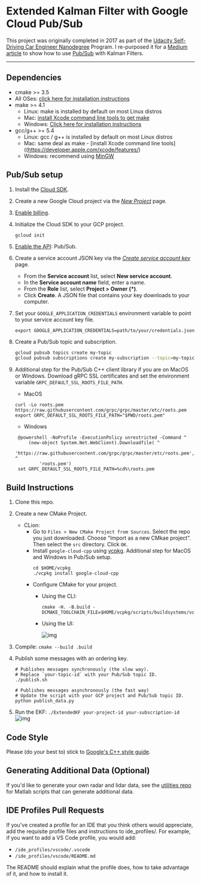 # Extended Kalman Filter with Google Cloud Pub/Sub
This project was originally completed in 2017 as part of the [Udacity Self-Driving Car Engineer Nanodegree] Program. I re-purposed it for a [Medium article] to show how to use [Pub/Sub] with Kalman Filters.

---

## Dependencies

* cmake >= 3.5
 * All OSes: [click here for installation instructions](https://cmake.org/install/)
* make >= 4.1
  * Linux: make is installed by default on most Linux distros
  * Mac: [install Xcode command line tools to get make](https://developer.apple.com/xcode/features/)
  * Windows: [Click here for installation instructions](http://gnuwin32.sourceforge.net/packages/make.htm)
* gcc/g++ >= 5.4
  * Linux: gcc / g++ is installed by default on most Linux distros
  * Mac: same deal as make - [install Xcode command line tools]((https://developer.apple.com/xcode/features/)
  * Windows: recommend using [MinGW](http://www.mingw.org/)

## Pub/Sub setup

1. Install the [Cloud SDK].

1. Create a new Google Cloud project via the [*New Project*] page.

1. [Enable billing].

1. Initialize the Cloud SDK to your GCP project.

   ```shell script
   gcloud init
   ```

1. [Enable the API](https://console.cloud.google.com/flows/enableapi?apiid=pubsub): Pub/Sub.

1. Create a service account JSON key via the [*Create service account key*] page.

   * From the **Service account** list, select **New service account**.
   * In the **Service account name** field, enter a name.
   * From the **Role** list, select **Project > Owner** **(*)**.
   * Click **Create**. A JSON file that contains your key downloads to your computer.

1. Set your `GOOGLE_APPLICATION_CREDENTIALS` environment variable to point to your service account key file.

   ```shell script
   export GOOGLE_APPLICATION_CREDENTIALS=path/to/your/credentials.json
   ```

1. Create a Pub/Sub topic and subscription.

    ```bash
    gcloud pubsub topics create my-topic
    gcloud pubsub subscriptions create my-subscription --topic=my-topic --enable-message-ordering
    ```
   
1. Additional step for the Pub/Sub C++ client library if you are on MacOS or Windows. Download gRPC SSL certificates and set the environment variable `GRPC_DEFAULT_SSL_ROOTS_FILE_PATH`.
   - MacOS 
    ```shell script
    curl -Lo roots.pem https://raw.githubusercontent.com/grpc/grpc/master/etc/roots.pem
    export GRPC_DEFAULT_SSL_ROOTS_FILE_PATH="$PWD/roots.pem"
    ```
   - Windows
   ```shell script
    @powershell -NoProfile -ExecutionPolicy unrestricted -Command ^
        (new-object System.Net.WebClient).Downloadfile( ^
            'https://raw.githubusercontent.com/grpc/grpc/master/etc/roots.pem', ^
            'roots.pem')
    set GRPC_DEFAULT_SSL_ROOTS_FILE_PATH=%cd%\roots.pem
    ```

## Build Instructions

1. Clone this repo.
1. Create a new CMake Project.
   - CLion:
     - Go to `Files > New CMake Project from Sources`. Select the repo you just downloaded. Choose "Import as a new CMkae project". Then select the `src` directory. Click `OK`.
     - Install `google-cloud-cpp` using [vcpkg]. Additional step for MacOS and Windows in Pub/Sub setup. 
       ```shell script
       cd $HOME/vcpkg
       ./vcpkg install google-cloud-cpp
       ```
     - Configure CMake for your project.
       - Using the CLI:
         ```shell script
         cmake -H. -B.build -DCMAKE_TOOLCHAIN_FILE=$HOME/vcpkg/scripts/buildsystems/vcpkg.cmake
         ```
       - Using the UI:
       
         ![img](pics/cmake.png)
1. Compile: `cmake --build .build`
1. Publish some messages with an ordering key.

   ```shell script
   # Publishes messages synchronously (the slow way).
   # Replace `your-topic-id` with your Pub/Sub topic ID. 
   ./publish.sh
   
   # Publishes messages asynchronously (the fast way)
   # Update the script with your GCP project and Pub/Sub topic ID.
   python publish_data.py
   ```
1. Run the EKF: `./ExtendedKF your-project-id your-subscription-id`
   ![img](pics/KF.gif)

## Code Style

Please (do your best to) stick to [Google's C++ style guide](https://google.github.io/styleguide/cppguide.html).

## Generating Additional Data (Optional)

If you'd like to generate your own radar and lidar data, see the [utilities repo](https://github.com/udacity/CarND-Mercedes-SF-Utilities) for Matlab scripts that can generate additional data.


## IDE Profiles Pull Requests

If you've created a profile for an IDE that you think others would appreciate, add the requisite profile files and instructions to ide_profiles/. For example, if you want to add a VS Code profile, you would add:

* `/ide_profiles/vscode/.vscode`
* `/ide_profiles/vscode/README.md`

The README should explain what the profile does, how to take advantage of it, and how to install it.

[Udacity Self-Driving Car Engineer Nanodegree]: https://www.udacity.com/course/self-driving-car-engineer-nanodegree--nd013
[Medium article]: https://medium.com/@anguillanneuf/about
[Pub/Sub]: https://cloud.google.com/pubsub/docs
[Cloud SDK]: https://cloud.google.com/sdk/docs
[Cloud Shell]: https://console.cloud.google.com/cloudshell/editor/
[*New Project*]: https://console.cloud.google.com/projectcreate
[Enable billing]: https://cloud.google.com/billing/docs/how-to/modify-project/
[*Create service account key*]: https://console.cloud.google.com/apis/credentials/serviceaccountkey/
[vcpkg]: https://github.com/Microsoft/vcpkg.git